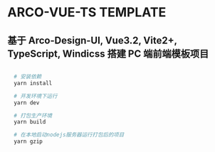 # ARCO-VUE-TS TEMPLATE

## 基于 Arco-Design-UI, Vue3.2, Vite2+, TypeScript, Windicss 搭建 PC 端前端模板项目

```sh

  # 安装依赖
  yarn install

  # 开发环境下运行
  yarn dev

  # 打包生产环境
  yarn build

  # 在本地启动nodejs服务器运行打包后的项目
  yarn gzip

```
